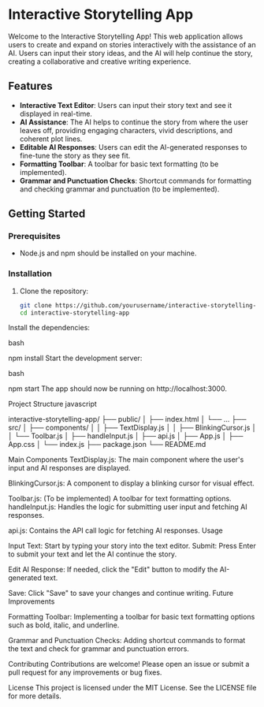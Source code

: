 
# Interactive Storytelling App

Welcome to the Interactive Storytelling App! This web application allows users to create and expand on stories interactively with the assistance of an AI. Users can input their story ideas, and the AI will help continue the story, creating a collaborative and creative writing experience.

## Features

- **Interactive Text Editor**: Users can input their story text and see it displayed in real-time.
- **AI Assistance**: The AI helps to continue the story from where the user leaves off, providing engaging characters, vivid descriptions, and coherent plot lines.
- **Editable AI Responses**: Users can edit the AI-generated responses to fine-tune the story as they see fit.
- **Formatting Toolbar**: A toolbar for basic text formatting (to be implemented).
- **Grammar and Punctuation Checks**: Shortcut commands for formatting and checking grammar and punctuation (to be implemented).

## Getting Started

### Prerequisites

- Node.js and npm should be installed on your machine.

### Installation

1. Clone the repository:

   ```bash
   git clone https://github.com/yourusername/interactive-storytelling-app.git
   cd interactive-storytelling-app
Install the dependencies:

bash

npm install
Start the development server:

bash

npm start
The app should now be running on http://localhost:3000.

Project Structure
javascript

interactive-storytelling-app/
├── public/
│   ├── index.html
│   └── ...
├── src/
│   ├── components/
│   │   ├── TextDisplay.js
│   │   ├── BlinkingCursor.js
│   │   └── Toolbar.js
│   ├── handleInput.js
│   ├── api.js
│   ├── App.js
│   ├── App.css
│   └── index.js
├── package.json
└── README.md

Main Components
TextDisplay.js: The main component where the user's input and AI responses are displayed.

BlinkingCursor.js: A component to display a blinking cursor for visual effect.

Toolbar.js: (To be implemented) A toolbar for text formatting options.
handleInput.js: Handles the logic for submitting user input and fetching AI responses.

api.js: Contains the API call logic for fetching AI responses.
Usage

Input Text: Start by typing your story into the text editor.
Submit: Press Enter to submit your text and let the AI continue the story.

Edit AI Response: If needed, click the "Edit" button to modify the AI-generated text.

Save: Click "Save" to save your changes and continue writing.
Future Improvements

Formatting Toolbar: Implementing a toolbar for basic text formatting options such as bold, italic, and underline.

Grammar and Punctuation Checks: Adding shortcut commands to format the text and check for grammar and punctuation errors.

Contributing
Contributions are welcome! Please open an issue or submit a pull request for any improvements or bug fixes.

License
This project is licensed under the MIT License. See the LICENSE file for more details.


